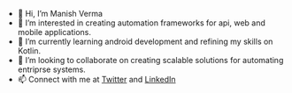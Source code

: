 - 👋 Hi, I’m Manish Verma
- 👀 I’m interested in creating automation frameworks for api, web and mobile applications.
- 🌱 I’m currently learning android development and refining my skills on Kotlin.
- 💞️ I’m looking to collaborate on creating scalable solutions for automating entriprse systems.
- 📫 Connect with me at [Twitter](https://twitter.com/imanishverma) and [LinkedIn](https://www.linkedin.com/in/imanishverma/)

<!---
imanishverma/imanishverma is a ✨ special ✨ repository because its `README.md` (this file) appears on your GitHub profile.
You can click the Preview link to take a look at your changes.
--->
